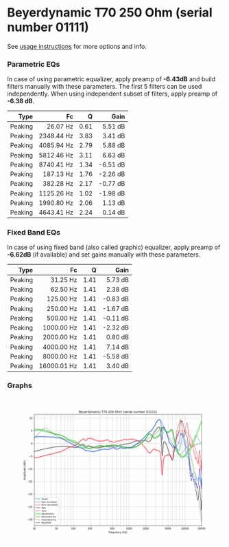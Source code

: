 # Beyerdynamic T70 250 Ohm (serial number 01111)
See [usage instructions](https://github.com/jaakkopasanen/AutoEq#usage) for more options and info.

### Parametric EQs
In case of using parametric equalizer, apply preamp of **-6.43dB** and build filters manually
with these parameters. The first 5 filters can be used independently.
When using independent subset of filters, apply preamp of **-6.38 dB**.

| Type    | Fc         |    Q | Gain     |
|--------:|-----------:|-----:|---------:|
| Peaking | 26.07 Hz   | 0.61 | 5.51 dB  |
| Peaking | 2348.44 Hz | 3.83 | 3.41 dB  |
| Peaking | 4085.94 Hz | 2.79 | 5.88 dB  |
| Peaking | 5812.46 Hz | 3.11 | 6.63 dB  |
| Peaking | 8740.41 Hz | 1.34 | -6.51 dB |
| Peaking | 187.13 Hz  | 1.76 | -2.26 dB |
| Peaking | 382.28 Hz  | 2.17 | -0.77 dB |
| Peaking | 1125.26 Hz | 1.02 | -1.98 dB |
| Peaking | 1990.80 Hz | 2.06 | 1.13 dB  |
| Peaking | 4643.41 Hz | 2.24 | 0.14 dB  |

### Fixed Band EQs
In case of using fixed band (also called graphic) equalizer, apply preamp of **-6.62dB**
(if available) and set gains manually with these parameters.

| Type    | Fc          |    Q | Gain     |
|--------:|------------:|-----:|---------:|
| Peaking | 31.25 Hz    | 1.41 | 5.73 dB  |
| Peaking | 62.50 Hz    | 1.41 | 2.38 dB  |
| Peaking | 125.00 Hz   | 1.41 | -0.83 dB |
| Peaking | 250.00 Hz   | 1.41 | -1.67 dB |
| Peaking | 500.00 Hz   | 1.41 | -0.11 dB |
| Peaking | 1000.00 Hz  | 1.41 | -2.32 dB |
| Peaking | 2000.00 Hz  | 1.41 | 0.80 dB  |
| Peaking | 4000.00 Hz  | 1.41 | 7.14 dB  |
| Peaking | 8000.00 Hz  | 1.41 | -5.58 dB |
| Peaking | 16000.01 Hz | 1.41 | 3.40 dB  |

### Graphs
![](./Beyerdynamic%20T70%20250%20Ohm%20(serial%20number%2001111).png)